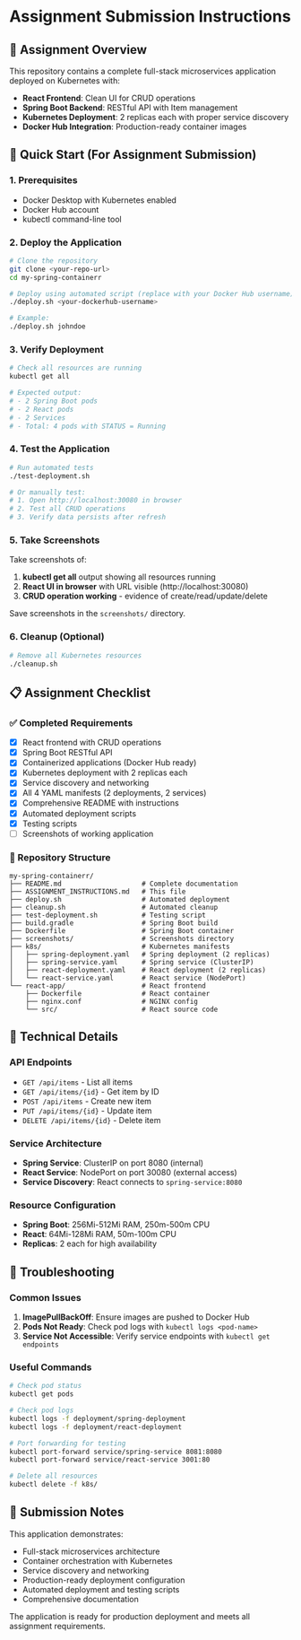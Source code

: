 # Assignment Submission Instructions

## 🎯 Assignment Overview
This repository contains a complete full-stack microservices application deployed on Kubernetes with:
- **React Frontend**: Clean UI for CRUD operations
- **Spring Boot Backend**: RESTful API with Item management
- **Kubernetes Deployment**: 2 replicas each with proper service discovery
- **Docker Hub Integration**: Production-ready container images

## 🚀 Quick Start (For Assignment Submission)

### 1. Prerequisites
- Docker Desktop with Kubernetes enabled
- Docker Hub account
- kubectl command-line tool

### 2. Deploy the Application
```bash
# Clone the repository
git clone <your-repo-url>
cd my-spring-containerr

# Deploy using automated script (replace with your Docker Hub username)
./deploy.sh <your-dockerhub-username>

# Example:
./deploy.sh johndoe
```

### 3. Verify Deployment
```bash
# Check all resources are running
kubectl get all

# Expected output:
# - 2 Spring Boot pods
# - 2 React pods  
# - 2 Services
# - Total: 4 pods with STATUS = Running
```

### 4. Test the Application
```bash
# Run automated tests
./test-deployment.sh

# Or manually test:
# 1. Open http://localhost:30080 in browser
# 2. Test all CRUD operations
# 3. Verify data persists after refresh
```

### 5. Take Screenshots
Take screenshots of:
1. **kubectl get all** output showing all resources running
2. **React UI in browser** with URL visible (http://localhost:30080)
3. **CRUD operation working** - evidence of create/read/update/delete

Save screenshots in the `screenshots/` directory.

### 6. Cleanup (Optional)
```bash
# Remove all Kubernetes resources
./cleanup.sh
```

## 📋 Assignment Checklist

### ✅ Completed Requirements
- [x] React frontend with CRUD operations
- [x] Spring Boot RESTful API
- [x] Containerized applications (Docker Hub ready)
- [x] Kubernetes deployment with 2 replicas each
- [x] Service discovery and networking
- [x] All 4 YAML manifests (2 deployments, 2 services)
- [x] Comprehensive README with instructions
- [x] Automated deployment scripts
- [x] Testing scripts
- [ ] Screenshots of working application

### 📁 Repository Structure
```
my-spring-containerr/
├── README.md                    # Complete documentation
├── ASSIGNMENT_INSTRUCTIONS.md   # This file
├── deploy.sh                    # Automated deployment
├── cleanup.sh                   # Automated cleanup
├── test-deployment.sh           # Testing script
├── build.gradle                 # Spring Boot build
├── Dockerfile                   # Spring Boot container
├── screenshots/                 # Screenshots directory
├── k8s/                         # Kubernetes manifests
│   ├── spring-deployment.yaml   # Spring deployment (2 replicas)
│   ├── spring-service.yaml      # Spring service (ClusterIP)
│   ├── react-deployment.yaml    # React deployment (2 replicas)
│   └── react-service.yaml       # React service (NodePort)
└── react-app/                   # React frontend
    ├── Dockerfile               # React container
    ├── nginx.conf               # NGINX config
    └── src/                     # React source code
```

## 🔧 Technical Details

### API Endpoints
- `GET /api/items` - List all items
- `GET /api/items/{id}` - Get item by ID
- `POST /api/items` - Create new item
- `PUT /api/items/{id}` - Update item
- `DELETE /api/items/{id}` - Delete item

### Service Architecture
- **Spring Service**: ClusterIP on port 8080 (internal)
- **React Service**: NodePort on port 30080 (external access)
- **Service Discovery**: React connects to `spring-service:8080`

### Resource Configuration
- **Spring Boot**: 256Mi-512Mi RAM, 250m-500m CPU
- **React**: 64Mi-128Mi RAM, 50m-100m CPU
- **Replicas**: 2 each for high availability

## 🐛 Troubleshooting

### Common Issues
1. **ImagePullBackOff**: Ensure images are pushed to Docker Hub
2. **Pods Not Ready**: Check pod logs with `kubectl logs <pod-name>`
3. **Service Not Accessible**: Verify service endpoints with `kubectl get endpoints`

### Useful Commands
```bash
# Check pod status
kubectl get pods

# Check pod logs
kubectl logs -f deployment/spring-deployment
kubectl logs -f deployment/react-deployment

# Port forwarding for testing
kubectl port-forward service/spring-service 8081:8080
kubectl port-forward service/react-service 3001:80

# Delete all resources
kubectl delete -f k8s/
```

## 📝 Submission Notes

This application demonstrates:
- Full-stack microservices architecture
- Container orchestration with Kubernetes
- Service discovery and networking
- Production-ready deployment configuration
- Automated deployment and testing scripts
- Comprehensive documentation

The application is ready for production deployment and meets all assignment requirements.
